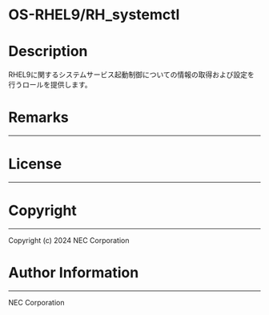 OS-RHEL9/RH_systemctl
=======================================================
# Description
RHEL9に関するシステムサービス起動制御についての情報の取得および設定を行うロールを提供します。

# Remarks
-------

# License
-------

# Copyright
---------
Copyright (c) 2024 NEC Corporation

# Author Information
------------------
NEC Corporation
